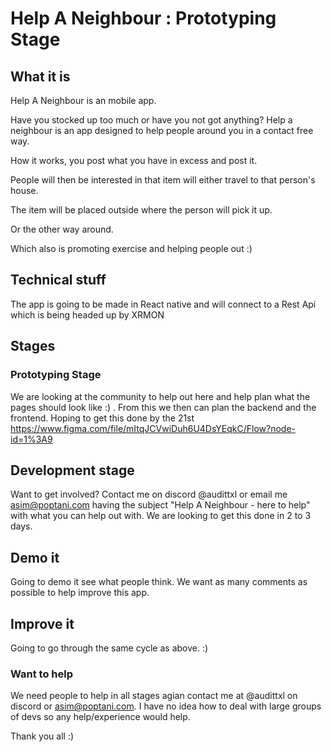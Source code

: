 # Help A Neighbour : Prototyping Stage
## What it is

Help A Neighbour is an mobile app.

Have you stocked up too much or have you not got anything? Help a neighbour is an app designed to help people around you in a contact free way.

How it works, you post what you have in excess and post it.

People will then be interested in that item will either travel to that person's house.

The item will be placed outside where the person will pick it up.

Or the other way around.

Which also is promoting exercise and helping people out :)

## Technical stuff

The app is going to be made in React native and will connect to a Rest Api which is being headed up by XRMON


## Stages 
### Prototyping Stage
We are looking at the community to help out here and help plan what the pages should look like :) . From this we then can plan the backend and the frontend. Hoping to get this done by the 21st https://www.figma.com/file/mItqJCVwiDuh6U4DsYEqkC/Flow?node-id=1%3A9

## Development stage
Want to get involved? Contact me on discord @audittxl or email me asim@poptani.com having the subject "Help A Neighbour - here to help" with what you can help out with. We are looking to get this done in 2 to 3 days.

## Demo it
Going to demo it see what people think. We want as many comments as possible to help improve this app.

## Improve it
Going to go through the same cycle as above. :)

### Want to help
We need people to help in all stages agian contact me at @audittxl on discord or asim@poptani.com. I have no idea how to deal with large groups of devs so any help/experience would help.

Thank you all :)
